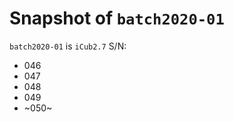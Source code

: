# Snapshot of `batch2020-01` 

`batch2020-01` is `iCub2.7` S/N:

- 046 
- 047 
- 048
- 049 
- ~050~
